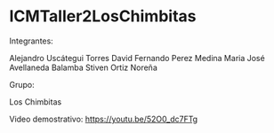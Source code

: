 # ICMTaller2LosChimbitas

Integrantes:

Alejandro Uscátegui Torres 
David Fernando Perez Medina
Maria José Avellaneda Balamba
Stiven Ortiz Noreña

Grupo:

Los Chimbitas

Video demostrativo: https://youtu.be/52O0_dc7FTg
